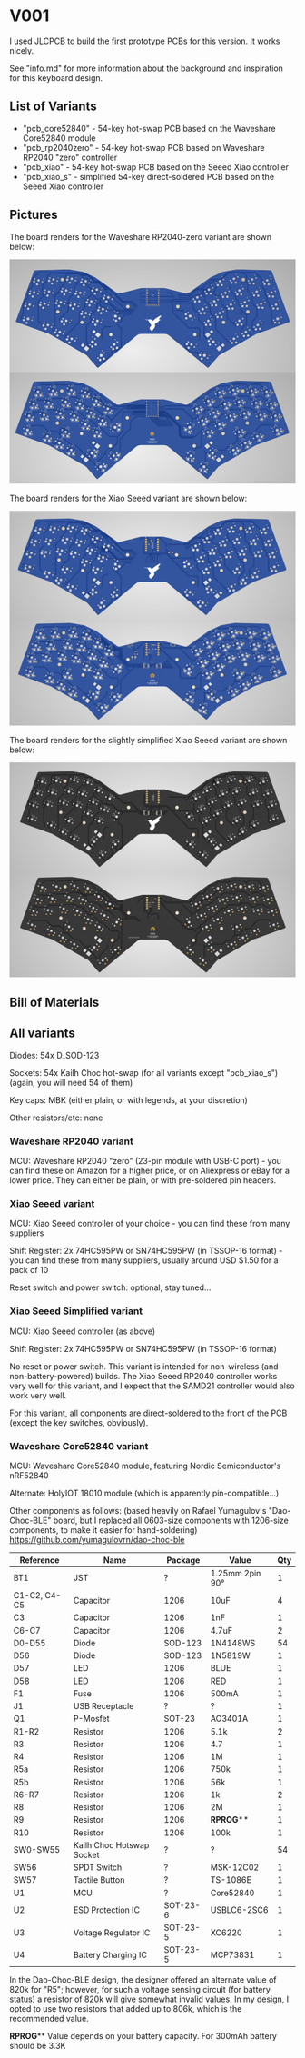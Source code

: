 # V001

I used JLCPCB to build the first prototype PCBs for this version.  It works nicely.

See "info.md" for more information about the background and inspiration for this keyboard design.


## List of Variants

*   "pcb_core52840" - 54-key hot-swap PCB based on the Waveshare Core52840 module
*   "pcb_rp2040zero" - 54-key hot-swap PCB based on Waveshare RP2040 "zero" controller
*   "pcb_xiao" - 54-key hot-swap PCB based on the Seeed Xiao controller
*   "pcb_xiao_s" - simplified 54-key direct-soldered PCB based on the Seeed Xiao controller



## Pictures

The board renders for the Waveshare RP2040-zero variant are shown below:

![](../doc/bumwings_v001_board_render.jpg)

The board renders for the Xiao Seeed variant are shown below:

![](../doc/bumwings_v001_xiao_board_render.jpg)

The board renders for the slightly simplified Xiao Seeed variant are shown below:

![](../doc/bumwings_v001_xiao_s_board_render.jpg)



## Bill of Materials

## All variants

Diodes:  54x D_SOD-123

Sockets:  54x Kailh Choc hot-swap (for all variants except "pcb_xiao_s") (again, you will need 54 of them)

Key caps:  MBK (either plain, or with legends, at your discretion)

Other resistors/etc:  none



### Waveshare RP2040 variant

MCU:     Waveshare RP2040 "zero" (23-pin module with USB-C port) - you can find these on Amazon for a higher price, or on Aliexpress or eBay for a lower price.  They can either be plain, or with pre-soldered pin headers.

### Xiao Seeed variant

MCU:     Xiao Seeed controller of your choice - you can find these from many suppliers

Shift Register:  2x 74HC595PW or SN74HC595PW (in TSSOP-16 format) - you can find these from many suppliers, usually around USD $1.50 for a pack of 10

Reset switch and power switch:  optional, stay tuned...


### Xiao Seeed Simplified variant

MCU:    Xiao Seeed controller (as above)

Shift Register:  2x 74HC595PW or SN74HC595PW (in TSSOP-16 format)

No reset or power switch.  This variant is intended for non-wireless (and non-battery-powered) builds.  The Xiao Seeed RP2040 controller works very well for this variant, and I expect that the SAMD21 controller would also work very well.

For this variant, all components are direct-soldered to the front of the PCB (except the key switches, obviously).


### Waveshare Core52840 variant

MCU:     Waveshare Core52840 module, featuring Nordic Semiconductor's nRF52840

Alternate: HolyIOT 18010 module (which is apparently pin-compatible...)

Other components as follows:  (based heavily on Rafael Yumagulov's "Dao-Choc-BLE" board, but I replaced all 0603-size components with 1206-size components, to make it easier for hand-soldering)
https://github.com/yumagulovrn/dao-choc-ble


| Reference    | Name                      | Package  | Value           | Qty  |
|--------------|---------------------------|----------|-----------------|------|
| BT1          | JST                       | ?        | 1.25mm 2pin 90° | 1    |
| C1-C2, C4-C5 | Capacitor                 | 1206     | 10uF            | 4    |
| C3           | Capacitor                 | 1206     | 1nF             | 1    |
| C6-C7        | Capacitor                 | 1206     | 4.7uF           | 2    |
| D0-D55       | Diode                     | SOD-123  | 1N4148WS        | 54   |
| D56          | Diode                     | SOD-123  | 1N5819W         | 1    |
| D57          | LED                       | 1206     | BLUE            | 1    |
| D58          | LED                       | 1206     | RED             | 1    |
| F1           | Fuse                      | 1206     | 500mA           | 1    |
| J1           | USB Receptacle            | ?        | ?               | 1    |
| Q1           | P-Mosfet                  | SOT-23   | AO3401A         | 1    |
| R1-R2        | Resistor                  | 1206     | 5.1k            | 2    |
| R3           | Resistor                  | 1206     | 4.7             | 1    |
| R4           | Resistor                  | 1206     | 1M              | 1    |
| R5a          | Resistor                  | 1206     | 750k            | 1    |
| R5b          | Resistor                  | 1206     | 56k             | 1    |
| R6-R7        | Resistor                  | 1206     | 1k              | 2    |
| R8           | Resistor                  | 1206     | 2M              | 1    |
| R9           | Resistor                  | 1206     | **RPROG****     | 1    |
| R10          | Resistor                  | 1206     | 100k            | 1    |
| SW0-SW55     | Kailh Choc Hotswap Socket | ?        | ?               | 54   |
| SW56         | SPDT Switch               | ?        | MSK-12C02       | 1    |
| SW57         | Tactile Button            | ?        | TS-1086E        | 1    |
| U1           | MCU                       | ?        | Core52840       | 1    |
| U2           | ESD Protection IC         | SOT-23-6 | USBLC6-2SC6     | 1    |
| U3           | Voltage Regulator IC      | SOT-23-5 | XC6220          | 1    |
| U4           | Battery Charging IC       | SOT-23-5 | MCP73831        | 1    |

In the Dao-Choc-BLE design, the designer offered an alternate value of 820k for "R5"; however, for such a voltage sensing circuit (for battery status) a resistor of 820k will give somewhat invalid values.  In my design, I opted to use two resistors that added up to 806k, which is the recommended value.

**RPROG**** Value depends on your battery capacity. For 300mAh battery should be 3.3K



